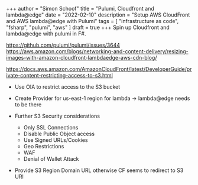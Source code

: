 +++
author = "Simon Schoof"
title = "Pulumi, Cloudfront and lambda@edge"
date = "2022-02-10"
description = "Setup AWS CloudFront and AWS lambda@edge with Pulumi"
tags = [
    "infrastructure as code", 
    "fsharp",
    "pulumi",
    "aws"
]
draft = true
+++
Spin up Cloudfront and lambda@edge with pulumi in F#.  

https://github.com/pulumi/pulumi/issues/3644
https://aws.amazon.com/blogs/networking-and-content-delivery/resizing-images-with-amazon-cloudfront-lambdaedge-aws-cdn-blog/

https://docs.aws.amazon.com/AmazonCloudFront/latest/DeveloperGuide/private-content-restricting-access-to-s3.html

* Use OIA to restrict access to the S3 bucket

* Create Provider for us-east-1 region for lambda -> lambda@edge needs to be there

* Further S3 Security considerations
  * Only SSL Connections
  * Disable Public Object access
  * Use Signed URLs/Cookies
  * Geo Restrictions
  * WAF
  * Denial of Wallet Attack

* Provide S3 Region Domain URL otherwise CF seems to redirect to S3 URl
